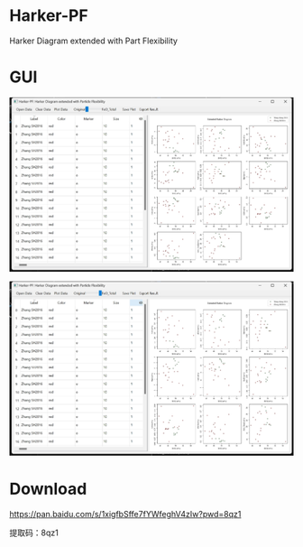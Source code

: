# Harker-PF
Harker Diagram extended with Part Flexibility 

# GUI

![](./images/original.png)

![](./images/FeO_Total.png)


# Download

https://pan.baidu.com/s/1xigfbSffe7fYWfeghV4zIw?pwd=8qz1 

提取码：8qz1 
